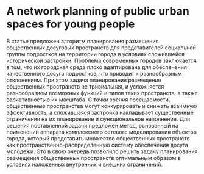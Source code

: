 # A network planning of public urban spaces for young people
В статье предложен алгоритм планирования размещения общественных досуговых пространств для представителей социальной группы подростков на территории города в условиях сложившейся исторической застройки. Проблема современных городов заключается в том, что их городская среда плохо адаптирована для обеспечения качественного досуга подростков, что приводит к разнообразным отклонениям. При этом задача планирования размещения общественных пространств не тривиальная, и усложняется разнообразием возможных функций и типов таких пространств, а также вариативностью их масштаба. С точки зрения посещаемости, общественные пространства могут конкурировать и снижать взаимную эффективность, а сложившаяся застройка накладывает существенные ограничения на их планирование и функциональное наполнение. Для решения поставленной задачи предложен метод, основанный на применении аппарата комплексного сетевого моделирования объектов города, который представить множество общественных пространств как пространственно-распределенную систему обеспечения досуга молодежи. Это в свою очередь позволило решить задачу планирования размещения общественных пространств оптимальным образом в условиях наложенных внутренних и внешних ограничений. 
